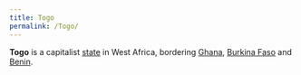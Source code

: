 ```yaml
---
title: Togo
permalink: /Togo/
---
```


**Togo** is a capitalist [state](List_of_States.md "wikilink") in West
Africa, bordering [Ghana](Ghana.md "wikilink"), [Burkina
Faso](Burkina_Faso.md "wikilink") and [Benin](Benin.md "wikilink").
